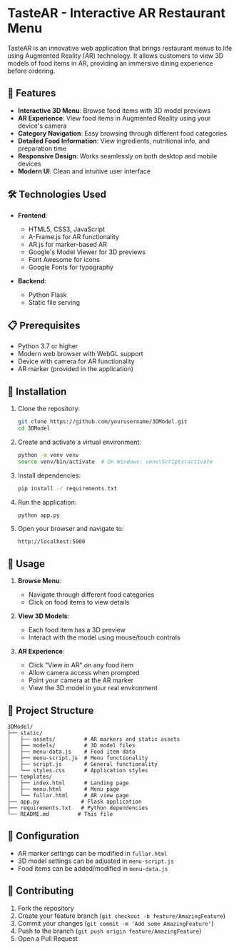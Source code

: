 # TasteAR - Interactive AR Restaurant Menu

TasteAR is an innovative web application that brings restaurant menus to life using Augmented Reality (AR) technology. It allows customers to view 3D models of food items in AR, providing an immersive dining experience before ordering.

## 🌟 Features

- **Interactive 3D Menu**: Browse food items with 3D model previews
- **AR Experience**: View food items in Augmented Reality using your device's camera
- **Category Navigation**: Easy browsing through different food categories
- **Detailed Food Information**: View ingredients, nutritional info, and preparation time
- **Responsive Design**: Works seamlessly on both desktop and mobile devices
- **Modern UI**: Clean and intuitive user interface

## 🛠️ Technologies Used

- **Frontend**:
  - HTML5, CSS3, JavaScript
  - A-Frame.js for AR functionality
  - AR.js for marker-based AR
  - Google's Model Viewer for 3D previews
  - Font Awesome for icons
  - Google Fonts for typography

- **Backend**:
  - Python Flask
  - Static file serving

## 📋 Prerequisites

- Python 3.7 or higher
- Modern web browser with WebGL support
- Device with camera for AR functionality
- AR marker (provided in the application)

## 🚀 Installation

1. Clone the repository:
   ```bash
   git clone https://github.com/yourusername/3DModel.git
   cd 3DModel
   ```

2. Create and activate a virtual environment:
   ```bash
   python -m venv venv
   source venv/bin/activate  # On Windows: venv\Scripts\activate
   ```

3. Install dependencies:
   ```bash
   pip install -r requirements.txt
   ```

4. Run the application:
   ```bash
   python app.py
   ```

5. Open your browser and navigate to:
   ```
   http://localhost:5000
   ```

## 📱 Usage

1. **Browse Menu**:
   - Navigate through different food categories
   - Click on food items to view details

2. **View 3D Models**:
   - Each food item has a 3D preview
   - Interact with the model using mouse/touch controls

3. **AR Experience**:
   - Click "View in AR" on any food item
   - Allow camera access when prompted
   - Point your camera at the AR marker
   - View the 3D model in your real environment

## 📁 Project Structure

```
3DModel/
├── static/
│   ├── assets/         # AR markers and static assets
│   ├── models/         # 3D model files
│   ├── menu-data.js    # Food item data
│   ├── menu-script.js  # Menu functionality
│   ├── script.js       # General functionality
│   └── styles.css      # Application styles
├── templates/
│   ├── index.html      # Landing page
│   ├── menu.html       # Menu page
│   └── fullar.html     # AR view page
├── app.py             # Flask application
├── requirements.txt   # Python dependencies
└── README.md         # This file
```

## 🔧 Configuration

- AR marker settings can be modified in `fullar.html`
- 3D model settings can be adjusted in `menu-script.js`
- Food items can be added/modified in `menu-data.js`

## 🤝 Contributing

1. Fork the repository
2. Create your feature branch (`git checkout -b feature/AmazingFeature`)
3. Commit your changes (`git commit -m 'Add some AmazingFeature'`)
4. Push to the branch (`git push origin feature/AmazingFeature`)
5. Open a Pull Request


